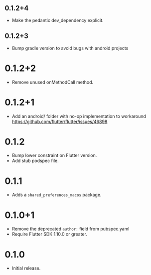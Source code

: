 ## 0.1.2+4

* Make the pedantic dev_dependency explicit.

## 0.1.2+3

* Bump gradle version to avoid bugs with android projects

# 0.1.2+2

* Remove unused onMethodCall method.

# 0.1.2+1

* Add an android/ folder with no-op implementation to workaround https://github.com/flutter/flutter/issues/46898.

# 0.1.2

* Bump lower constraint on Flutter version.
* Add stub podspec file.

# 0.1.1

* Adds a `shared_preferences_macos` package.

# 0.1.0+1

- Remove the deprecated `author:` field from pubspec.yaml
- Require Flutter SDK 1.10.0 or greater.

# 0.1.0

- Initial release.
